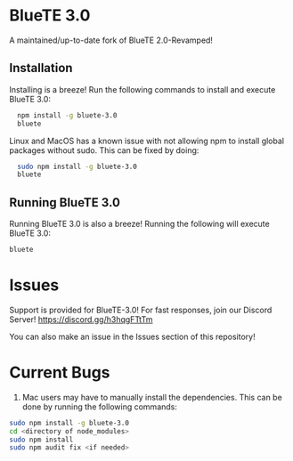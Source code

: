 
# BlueTE 3.0

A maintained/up-to-date fork of BlueTE 2.0-Revamped!




## Installation

Installing is a breeze! Run the following commands to install and execute BlueTE 3.0:

```bash
  npm install -g bluete-3.0
  bluete
```

Linux and MacOS has a known issue with not allowing npm to install global packages without sudo. This can be fixed by doing:

```bash
  sudo npm install -g bluete-3.0
  bluete
```


## Running BlueTE 3.0

Running BlueTE 3.0 is also a breeze! Running the following will execute BlueTE 3.0:

```bash
bluete 
```

# Issues  

Support is provided for BlueTE-3.0! For fast responses, join our Discord Server! 
https://discord.gg/h3hqgFTtTm 

You can also make an issue in the Issues section of this repository!

# Current Bugs

1. Mac users may have to manually install the dependencies. This can be done by running the following commands:

```bash
sudo npm install -g bluete-3.0 
cd <directory of node_modules>
sudo npm install 
sudo npm audit fix <if needed>
```